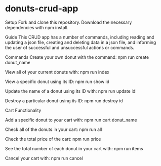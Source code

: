 # donuts-crud-app
Setup
Fork and clone this repository. Download the necessary dependencies with npm install.

Guide
This CRUD app has a number of commands, including reading and updating a json file, creating and deleting data in a json file, and informing the user of successful and unsuccessful actions or commands.

Commands
Create your own donut with the command:
    npm run create donut_name

View all of your current donuts with:
    npm run index

View a specific donut using its ID:
    npm run show id

Update the name of a donut using its ID with:
    npm run update id

Destroy a particular donut using its ID:
    npm run destroy id

Cart Functionality

Add a specific donut to your cart with:
    npm run cart donut_name

Check all of the donuts in your cart:
    npm run all

Check the total price of the cart:
    npm run price

See the total number of each donut in your cart with:
    npm run items

Cancel your cart with:
    npm run cancel